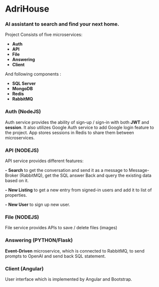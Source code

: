# AdriHouse
### AI assistant to search and find your next home.

Project Consists of five microservices:

 - **Auth**
 - **API**
 - **File**
 - **Answering**
 - **Client**
 
And following components :
 - **SQL Server**
 - **MongoDB**
 - **Redis**
 - **RabbitMQ**

 ### Auth (NodeJS)
 Auth service provides the ability of sign-up / sign-in with both **JWT** and **session**. It also utilizes Google Auth service to add Google login feature to the project. App stores sessions in Redis to share them between microservices.
 ### API (NODEJS)
API service provides different features:

**-**  **Search** to get the conversation and send it as a message to Message-Broker (RabbitMQ), get the SQL answer Back and query the existing data based on it. 

 **-** **New Listing** to get a new entry from signed-in users and add it to list of properties.
 
 **-** **New User** to sign up new user.
  
### File (NODEJS)
File service provides APIs to save / delete files (images)

### Answering (PYTHON/Flask)
**Event-Driven** microservice, which is connected to RabbitMQ, to send prompts to OpenAI and send back SQL statement.
 ### Client (Angular)
 User interface which is implemented by Angular and Bootstrap.


